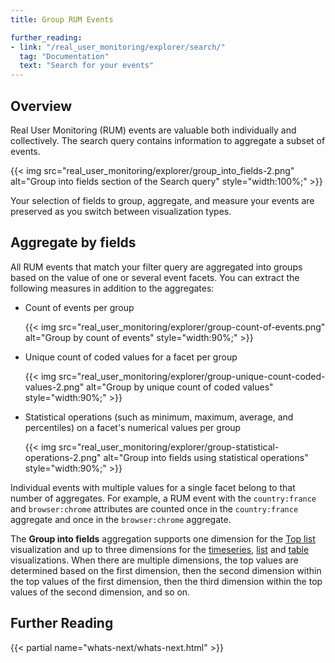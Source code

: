 ```yaml
---
title: Group RUM Events

further_reading:
- link: "/real_user_monitoring/explorer/search/"
  tag: "Documentation"
  text: "Search for your events"
---
```


## Overview

Real User Monitoring (RUM) events are valuable both individually and collectively. The search query contains information to aggregate a subset of events.

{{< img src="real_user_monitoring/explorer/group_into_fields-2.png" alt="Group into fields section of the Search query" style="width:100%;" >}}

Your selection of fields to group, aggregate, and measure your events are preserved as you switch between visualization types.

## Aggregate by fields

All RUM events that match your filter query are aggregated into groups based on the value of one or several event facets. You can extract the following measures in addition to the aggregates:

- Count of events per group

  {{< img src="real_user_monitoring/explorer/group-count-of-events.png" alt="Group by count of events" style="width:90%;" >}}

- Unique count of coded values for a facet per group

  {{< img src="real_user_monitoring/explorer/group-unique-count-coded-values-2.png" alt="Group by unique count of coded values" style="width:90%;" >}}

- Statistical operations (such as minimum, maximum, average, and percentiles) on a facet's numerical values per group

  {{< img src="real_user_monitoring/explorer/group-statistical-operations-2.png" alt="Group into fields using statistical operations" style="width:90%;" >}}

Individual events with multiple values for a single facet belong to that number of aggregates. For example, a RUM event with the `country:france` and `browser:chrome` attributes are counted once in the `country:france` aggregate and once in the `browser:chrome` aggregate.

The **Group into fields** aggregation supports one dimension for the [Top list][1] visualization and up to three dimensions for the [timeseries][2], [list][3] and [table][4] visualizations. When there are multiple dimensions, the top values are determined based on the first dimension, then the second dimension within the top values of the first dimension, then the third dimension within the top values of the second dimension, and so on.

## Further Reading

{{< partial name="whats-next/whats-next.html" >}}

[1]: /real_user_monitoring/explorer/visualize#top-list
[2]: /real_user_monitoring/explorer/visualize#timeseries
[3]: /real_user_monitoring/explorer/visualize#lists
[4]: /real_user_monitoring/explorer/visualize#nested-tables
